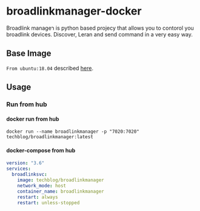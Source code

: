 # broadlinkmanager-docker
Broadlink manageר is python based projecy that allows you to contorol you broadlink devices. Discover, Leran and send command in a very easy way.

## Base Image
`From ubuntu:18.04` described [here](https://hub.docker.com/_/ubuntu).


## Usage
### Run from hub
#### docker run from hub
```text
docker run --name broadlinkmanager -p "7020:7020" techblog/broadlinkmanager:latest
```

#### docker-compose from hub
```yaml
version: "3.6"
services:
  broadlinksvc:
    image: techblog/broadlinkmanager
    network_mode: host
    container_name: broadlinkmanager
    restart: always
    restart: unless-stopped

```
